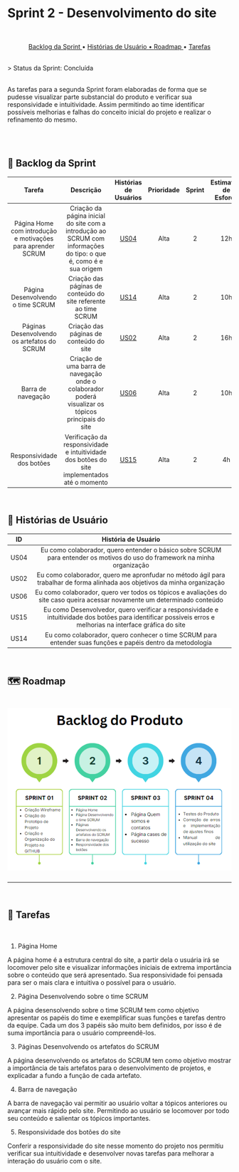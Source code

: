 # Sprint 2 - Desenvolvimento do site 
<br>

<p align="center">
  <a href ="#backlog"> Backlog da Sprint </a>  •
  <a href ="historias"> Histórias de Usuário •
  <a href ="#roadmap"> Roadmap </a> •
  <a href ="#tarefas"> Tarefas </a>
</p><br>
> Status da Sprint: Concluída

<br>
<br>

As tarefas para a segunda Sprint foram elaboradas de forma que se pudesse visualizar parte substancial do produto e verificar sua responsividade e intuitividade. Assim permitindo ao time identificar possíveis melhorias e falhas do conceito inicial do projeto e realizar o refinamento do mesmo.

<br>
<br>

## 🔮 Backlog da Sprint <a id="backlog"></a>

|                            Tarefa                            |                          Descrição                           |               Histórias de Usuários                | Prioridade | Sprint | Estimativa de Esforço |       Status       |
| :----------------------------------------------------------: | :----------------------------------------------------------: | :------------------------------------------------: | :--------: | :----: | :-------------------: | :----------------: |
| Página Home com introdução e motivações para aprender SCRUM |  Criação da página inicial do site com a introdução ao SCRUM com informações do tipo: o que é, como é e sua origem | <a href='#us04'>US04</a> | Alta | 2 | 12h | :white_check_mark: |
| Página Desenvolvendo o time SCRUM |  Criação das páginas de conteúdo do site referente ao time SCRUM | <a href='#us14'>US14</a> | Alta | 2 | 10h | :white_check_mark: |
| Páginas Desenvolvendo os artefatos do SCRUM |  Criação das páginas de conteúdo do site | <a href='#us05'>US02</a> | Alta | 2 | 16h | :white_check_mark: |
| Barra de navegação |  Criação de uma barra de navegação onde o colaborador poderá visualizar os tópicos principais do site | <a href='#us06'>US06</a> | Alta | 2 | 10h | :white_check_mark: |
| Responsividade dos botões | Verificação da responsividade e intuitividade dos botões do site implementados até o momento | <a href='#us15'>US15</a> | Alta | 2 | 4h | 🚧 |



<br>

## 📖 Histórias de Usuário<a id="historia"></a>


|          ID           |                     História de Usuário                      |
| :-------------------: | :----------------------------------------------------------: |
| US04<a id='us04'></a> | Eu como colaborador, quero entender o básico sobre SCRUM para entender os motivos do uso do framework na minha organização |
| US02<a id='us05'></a> | Eu como colaborador, quero me apronfudar no método ágil para trabalhar de forma alinhada aos objetivos da minha organização |
| US06<a id='us06'></a> | Eu como colaborador, quero ver todos os tópicos e avaliações do site caso queira acessar novamente um determinado conteúdo |
| US15<a id='us16'></a> | Eu como Desenvolvedor, quero verificar a responsividade e intuitividade dos botões para identificar possiveis erros e melhorias na interface gráfica do site |
| US14<a id='us14'></a> | Eu como colaborador, quero conhecer o time SCRUM para entender suas funções e papéis dentro da metodologia |

<br>

## 🗺️ Roadmap<a id="roadmap"></a>

<h1 align="center"> <img src = "../../Imagens/ROADMAP1.png" /></h1> <hr>

<br>

## 📝 Tarefas<a id="tarefas"></a><br>
<br>

1. Página Home

A página home é a estrutura central do site, a partir dela o usuária irá se locomover pelo site e visualizar informações iniciais de extrema importância sobre o conteúdo que será apresentado. Sua responsividade foi pensada para ser o mais clara e intuitiva o possível para o usuário.

2. Página Desenvolvendo sobre o time SCRUM

A página desensolvendo sobre o time SCRUM tem como objetivo apresentar os papéis do time e exemplificar suas funções e tarefas dentro da equipe. Cada um dos 3 papéis são muito bem definidos, por isso é de suma importância para o usuário compreendê-los.

3. Páginas Desenvolvendo os artefatos do SCRUM

A página desenvolvendo os artefatos do SCRUM tem como objetivo mostrar a importância de tais artefatos para o desenvolvimento de projetos, e explicadar a fundo a função de cada artefato.

4. Barra de navegação

A barra de navegação vai permitir ao usuário voltar a tópicos anteriores ou avançar mais rápido pelo site. Permitindo ao usuário se locomover por todo seu conteúdo e salientar os tópicos importantes.

5. Responsividade dos botões do site

Conferir a responsividade do site nesse momento do projeto nos permitiu verificar sua intuitividade e desenvolver novas tarefas para melhorar a interação do usuário com o site.

